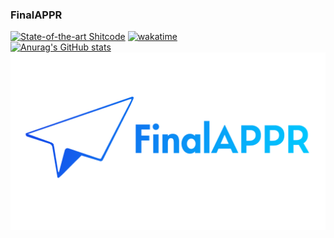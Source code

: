 ### FinalAPPR

<!-- reserved for pic-->
[![State-of-the-art Shitcode](https://img.shields.io/static/v1?label=State-of-the-art&message=Shitcode&color=7B5804)](https://github.com/trekhleb/state-of-the-art-shitcode)  [![wakatime](https://wakatime.com/badge/user/666e741f-f7db-42f4-a03b-a68a0094187d.svg)](https://wakatime.com/@666e741f-f7db-42f4-a03b-a68a0094187d)<br>
[![Anurag's GitHub stats](https://github-readme-stats.vercel.app/api?username=SlimeMark&show_icons=true&theme=radical&hide_border=true)](https://github.com/anuraghazra/github-readme-stats)
![FAPPR](https://raw.githubusercontent.com/SlimeMark/SlimeMark/main/FAalpha.png)
